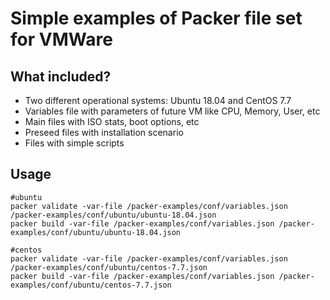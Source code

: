 # Simple examples of Packer file set for VMWare

## What included?

- Two different operational systems: Ubuntu 18.04 and CentOS 7.7
- Variables file with parameters of future VM like CPU, Memory, User, etc
- Main files with ISO stats, boot options, etc
- Preseed files with installation scenario
- Files with simple scripts

## Usage


    #ubuntu
    packer validate -var-file /packer-examples/conf/variables.json /packer-examples/conf/ubuntu/ubuntu-18.04.json
    packer build -var-file /packer-examples/conf/variables.json /packer-examples/conf/ubuntu/ubuntu-18.04.json

    #centos
    packer validate -var-file /packer-examples/conf/variables.json /packer-examples/conf/ubuntu/centos-7.7.json
    packer build -var-file /packer-examples/conf/variables.json /packer-examples/conf/ubuntu/centos-7.7.json
